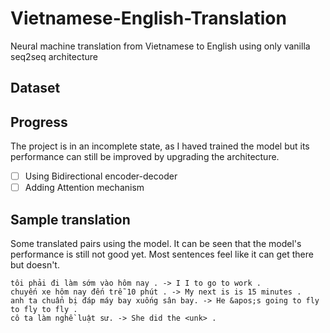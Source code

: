 # Vietnamese-English-Translation
Neural machine translation from Vietnamese to English using only vanilla seq2seq architecture

## Dataset

## Progress
The project is in an incomplete state, as I haved trained the model but its performance can still be improved by upgrading the architecture.

- [ ] Using Bidirectional encoder-decoder
- [ ] Adding Attention mechanism

## Sample translation
Some translated pairs using the model. It can be seen that the model's performance is still not good yet. Most sentences feel like it can get there but doesn't.

```
tôi phải đi làm sớm vào hôm nay . -> I I to go to work .
chuyến xe hôm nay đến trễ 10 phút . -> My next is is 15 minutes .
anh ta chuẩn bị đáp máy bay xuống sân bay. -> He &apos;s going to fly to fly to fly .
cô ta làm nghề luật sư. -> She did the <unk> .
```
